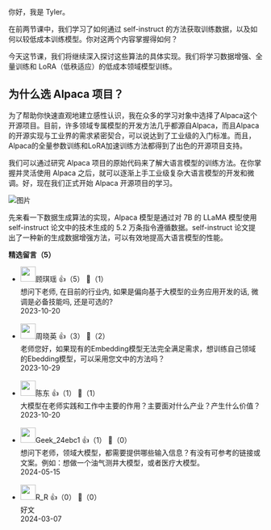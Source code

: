 你好，我是 Tyler。

在前两节课中，我们学习了如何通过 self-instruct 的方法获取训练数据，以及如何以较低成本训练模型。你对这两个内容掌握得如何？

今天这节课，我们将继续深入探讨这些算法的具体实现。我们将学习数据增强、全量训练和 LoRA（低秩适应）的低成本领域模型训练。

## 为什么选 Alpaca 项目？

为了帮助你快速直观地建立感性认识，我在众多的学习对象中选择了Alpaca这个开源项目。目前，许多领域专属模型的开发方法几乎都源自Alpaca，而且Alpaca的开源实现与工业界的需求紧密契合，可以说达到了工业级的入门标准。而且，Alpaca的全量参数训练和LoRA加速训练方法都得到了出色的开源项目支持。

我们可以通过研究 Alpaca 项目的原始代码来了解大语言模型的训练方法。在你掌握并灵活使用 Alpaca 之后，就可以逐渐上手工业级复杂大语言模型的开发和微调。好，现在我们正式开始 Alpaca 开源项目的学习。

![图片](https://static001.geekbang.org/resource/image/a2/76/a2ffa13131b1a08ce6a536e8660a4b76.png?wh=1641x633)

先来看一下数据生成算法的实现，Alpaca 模型是通过对 7B 的 LLaMA 模型使用 self-instruct 论文中的技术生成的 5.2 万条指令遵循数据。self-instruct 论文提出了一种新的生成数据增强方法，可以有效地提高大语言模型的性能。
<div><strong>精选留言（5）</strong></div><ul>
<li><img src="https://static001.geekbang.org/account/avatar/00/11/ff/7b/cbe07b5c.jpg" width="30px"><span>顾琪瑶</span> 👍（5） 💬（1）<div>想问下老师, 在目前的行业内, 如果是偏向基于大模型的业务应用开发的话, 微调是必备技能吗, 还是可选的?</div>2023-10-20</li><br/><li><img src="https://static001.geekbang.org/account/avatar/00/14/c4/9d/0f4ea119.jpg" width="30px"><span>周晓英</span> 👍（3） 💬（2）<div>老师您好，如果现有的Embedding模型无法完全满足需求，想训练自己领域的Ebedding模型，可以采用您文中的方法吗？</div>2023-10-29</li><br/><li><img src="https://thirdwx.qlogo.cn/mmopen/vi_32/Ge7uhlEVxicQT73YuomDPrVKI8UmhqxKWrhtO5GMNlFjrHWfd3HAjgaSribR4Pzorw8yalYGYqJI4VPvUyPzicSKg/132" width="30px"><span>陈东</span> 👍（1） 💬（1）<div>大模型在老师实践和工作中主要的作用？主要面对什么产业？产生什么价值？</div>2023-10-20</li><br/><li><img src="http://thirdwx.qlogo.cn/mmopen/vi_32/Q0j4TwGTfTI64XUGp3cKv9AQZzWWArk0jx05TBycvZL68GsLaTtia9uoHJGae54Dgm2OfBPXc7j77Kiasu6FwcLg/132" width="30px"><span>Geek_24ebc1</span> 👍（1） 💬（0）<div>想问下老师，领域大模型，都需要提供哪些输入信息？有没有可参考的链接或文案。例如：想做一个油气测井大模型，或者医疗大模型。</div>2024-05-15</li><br/><li><img src="https://static001.geekbang.org/account/avatar/00/14/65/44/a886955f.jpg" width="30px"><span>R_R</span> 👍（0） 💬（0）<div>好文</div>2024-03-07</li><br/>
</ul>